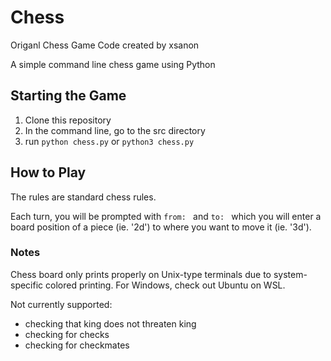 # Chess

Origanl Chess Game Code created by xsanon

A simple command line chess game using Python

## Starting the Game
1. Clone this repository
2. In the command line, go to the src directory
3. run `python chess.py` or `python3 chess.py`

## How to Play
The rules are standard chess rules.

Each turn, you will be prompted with `from: ` and `to: ` which you will enter a board position of a piece (ie. '2d') to where you want to move it (ie. '3d').

### Notes
Chess board only prints properly on Unix-type terminals due to system-specific colored printing. 
For Windows, check out Ubuntu on WSL.

Not currently supported: 
 * checking that king does not threaten king
 * checking for checks
 * checking for checkmates

